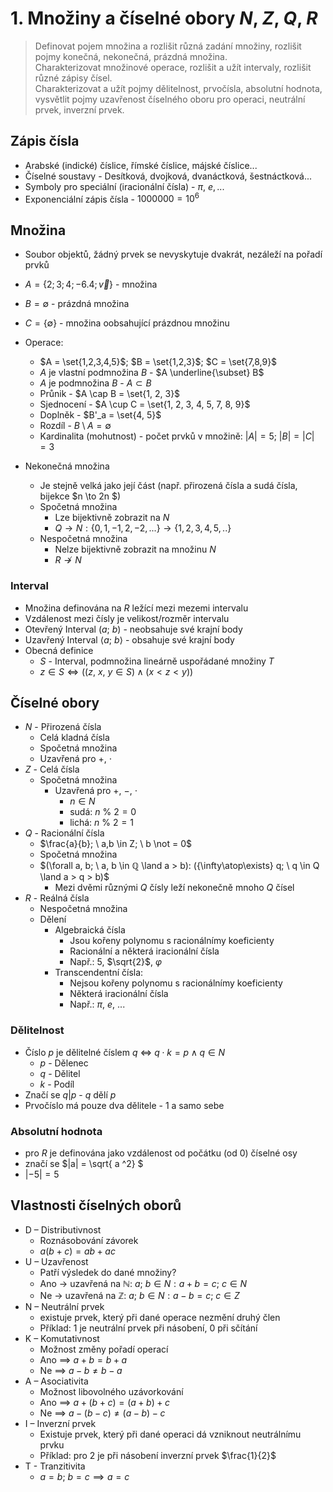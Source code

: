 # 1. Množiny a číselné obory $N$, $Z$, $Q$, $R$

> Definovat pojem množina a rozlišit různá zadání množiny, rozlišit pojmy konečná, nekonečná, prázdná množina. \
> Charakterizovat množinové operace, rozlišit a užít intervaly, rozlišit různé zápisy čísel. \
> Charakterizovat a užít pojmy dělitelnost, prvočísla, absolutní hodnota, vysvětlit pojmy uzavřenost číselného oboru pro operaci, neutrální prvek, inverzní prvek.

## Zápis čísla

- Arabské (indické) číslice, římské číslice, májské číslice...
- Číselné soustavy - Desítková, dvojková, dvanáctková, šestnáctková...
- Symboly pro speciální (iracionální čísla) - $\pi, \ e, ...$
- Exponenciální zápis čísla - $1000000 = 10^6$

## Množina

- Soubor objektů, žádný prvek se nevyskytuje dvakrát, nezáleží na pořadí prvků

- $A = \{2; 3; 4; -6.4; \vec{v}\}$ - množina
- $B = \emptyset$ - prázdná množina
- $C = \{\emptyset\}$ - množina oobsahující prázdnou množinu

- Operace:
  - $A = \set{1,2,3,4,5}$; $B = \set{1,2,3}$; $C = \set{7,8,9}$
  - $A$ je vlastní podmnožina $B$ - $A \underline{\subset} B$
  - $A$ je podmnožina $B$ - $A \subset B$
  - Průnik - $A \cap B = \set{1, 2, 3}$
  - Sjednocení - $A \cup C = \set{1, 2, 3, 4, 5, 7, 8, 9}$
  - Doplněk - $B'_a = \set{4, 5}$
  - Rozdíl - $B \setminus A = \emptyset$
  - Kardinalita (mohutnost) - počet prvků v množině: $|A| = 5$; $|B| = |C| =3$
- Nekonečná množina
  - Je stejně velká jako její část (např. přirozená čísla a sudá čísla, bijekce $n \to 2n $)
  - Spočetná množina
    - Lze bijektivně zobrazit na $N$
    - $Q \to N : \{ 0,1,-1,2,-2,...\} \to \{ 1,2,3,4,5,..\}$
  - Nespočetná množina
    - Nelze bijektivně zobrazit na množinu $N$
    - $R \not \to N$

### Interval

- Množina definována na $R$ ležící mezi mezemi intervalu
- Vzdálenost mezi čísly je velikost/rozměr intervalu
- Otevřený Interval $(a; \ b)$ - neobsahuje své krajní body
- Uzavřený Interval $\langle a; \ b \rangle$ - obsahuje své krajní body
- Obecná definice
  - $S$ - Interval, podmnožina lineárně uspořádané množiny $T$
  - $z \in S \iff ((z, \ x, \ y \in S) \land (x < z < y))$

## Číselné obory

- $N$ - Přirozená čísla
  - Celá kladná čísla
  - Spočetná množina
  - Uzavřená pro $+$, $\cdot$
- $Z$ - Celá čísla
  - Spočetná množina
    - Uzavřená pro $+$, $-$, $\cdot$
      - $n \in N$
      - sudá: $n \ \% \ 2= 0$
      - lichá: $n \ \% \ 2 = 1$
- $Q$ - Racionální čísla
  - $\frac{a}{b}; \ a,b \in Z; \ b \not = 0$
  - Spočetná množina
  - $(\forall a, b; \ a, b \in ℚ \land  a > b): ({\infty\atop\exists} q; \ q \in Q \land a > q > b)$
    - Mezi dvěmi různými $Q$ čísly leží nekonečně mnoho $Q$ čísel
- $R$ - Reálná čísla
  - Nespočetná množina
  - Dělení
    - Algebraická čísla
      - Jsou kořeny polynomu s racionálnímy koeficienty
      - Racionální a některá iracionální čísla
      - Např.: $5$, $\sqrt{2}$, $\varphi$
    - Transcendentní čísla:
      - Nejsou kořeny polynomu s racionálnímy koeficienty
      - Některá iracionální čísla
      - Např.: $\pi$, $e$, ...

### Dělitelnost

- Číslo $p$ je dělitelné číslem $q$ $\iff$ $q \cdot k = p \land q \in N$
  - $p$ - Dělenec
  - $q$ - Dělitel
  - $k$ - Podíl
- Značí se $q|p$ - $q$ dělí $p$
- Prvočíslo má pouze dva dělitele - 1 a samo sebe

### Absolutní hodnota

- pro $R$ je definována jako vzdálenost od počátku (od 0) číselné osy
- značí se $|a| = \sqrt{ a ^2} $
- $|-5| = 5$

## Vlastnosti číselných oborů

- D – Distributivnost
  - Roznásobování závorek
  - $a(b +c) = ab +ac$
- U – Uzavřenost
  - Patří výsledek do dané množiny?
  - Ano → uzavřená na ℕ: $a; \ b \in N: a + b = c; \ c \in N$
  - Ne → uzavřená na ℤ: $a; \ b \in N: a-b = c; \ c \in Z$
- N – Neutrální prvek
  - existuje prvek, který při dané operace nezmění druhý člen
  - Příklad: 1 je neutrální prvek při násobení, 0 při sčítání
- K – Komutativnost
  - Možnost změny pořadí operací
  - Ano $\implies$ $a+b = b+a$
  - Ne $\implies$ $a-b ≠b-a$
- A – Asociativita
  - Možnost libovolného uzávorkování
  - Ano $\implies$ $a+(b+c)=(a+b)+c$
  - Ne $\implies$ $a-(b-c)≠(a-b)-c$
- I – Inverzní prvek
  - Existuje prvek, který při dané operaci dá vzniknout neutrálnímu prvku
  - Příklad: pro 2 je při násobení inverzní prvek $\frac{1}{2}$
- T - Tranzitivita
  - $a = b; \ b = c \implies a = c$
